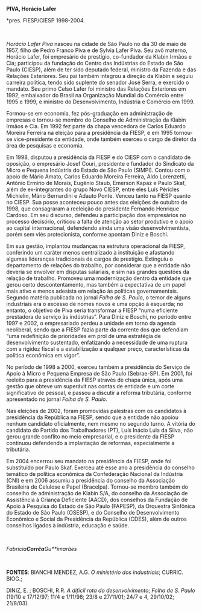**PIVA, Horácio Lafer**

\*pres. FIESP/CIESP 1998-2004.

 

*Horácio Lafer Piva* nasceu na cidade de São Paulo no dia 30 de maio de
1957, filho de Pedro Franco Piva e de Sylvia Lafer Piva. Seu avô
materno, Horácio Lafer, foi empresário de prestígio, co-fundador da
Klabin Irmãos e Cia; participou da fundação do Centro das Indústrias do
Estado de São Paulo (CIESP), além de ter sido deputado federal, ministro
da Fazenda e das Relações Exteriores. Seu pai também integrou a direção
da Klabin e seguiu carreira política, tendo sido suplente do senador
José Serra, e exercido o mandato. Seu primo Celso Lafer foi ministro das
Relações Exteriores em 1992, embaixador do Brasil na Organização Mundial
do Comércio entre 1995 e 1999, e ministro do Desenvolvimento, Indústria
e Comércio em 1999.

Formou-se em economia, fez pós-graduação em administração de empresas e
tornou-se membro do Conselho de Administração da Klabin Irmãos e Cia. Em
1992 fez parte da chapa vencedora de Carlos Eduardo Moreira Ferreira na
eleição para a presidência da FIESP, e em 1995 tornou-se vice-presidente
da entidade, onde também exerceu o cargo de diretor da área de pesquisas
e economia.

Em 1998, disputou a presidência da FIESP e do CIESP com o candidato de
oposição, o empresário Josef Couri, presidente e fundador do Sindicato
da Micro e Pequena Indústria do Estado de São Paulo (SIMPI). Contou com
o apoio de Mário Amato, Carlos Eduardo Moreira Ferreira, Aldo
Lorenzetti, Antônio Ermírio de Morais, Eugênio Staub, Emerson Kapaz e
Paulo Skaf, além de ex-integrantes do grupo Novo CIESP, entre eles Luís
Péricles Michielin, Mário Bernardini e Adauto Ponte. Venceu tanto na
FIESP quanto no CIESP. Sua posse aconteceu pouco antes das eleições de
outubro de 1998, que consagraram a reeleição do presidente Fernando
Henrique Cardoso. Em seu discurso, defendeu a participação dos
empresários no processo decisório, criticou a falta de atenção ao setor
produtivo e o apoio ao capital internacional, defendendo ainda uma visão
desenvolvimentista, porém sem viés protecionista, conforme apontam Diniz
e Boschi.

Em sua gestão, implantou mudanças na estrutura operacional da FIESP,
conferindo um caráter menos centralizado à instituição e afastando
algumas lideranças tradicionais de cargos de prestígio. Extinguiu o
departamento de relações do trabalho, por considerar que a entidade não
deveria se envolver em disputas salariais, e sim nas grandes questões da
relação de trabalho. Promoveu uma modernização dentro da entidade que
gerou certo descontentamento, mas também a expectativa de um papel mais
ativo e menos adesista em relação às políticas governamentais. Segundo
matéria publicada no jornal *Folha de S. Paulo*, o temor de alguns
industriais era o excesso de nomes novos e uma opção à esquerda; no
entanto, o objetivo de Piva seria transformar a FIESP “numa eficiente
prestadora de serviço às indústrias”. Para Diniz e Boschi, no período
entre 1997 e 2002, o empresariado perdeu a unidade em torno da agenda
neoliberal, sendo que a FIESP fazia parte da corrente dos que defendiam
“uma redefinição de prioridades em prol de uma estratégia de
desenvolvimento sustentado, enfatizando a necessidade de uma ruptura com
a rigidez fiscal e a estabilização a qualquer preço, características da
política econômica em vigor”.

No período de 1998 a 2000, exerceu também a presidência do Serviço de
Apoio à Micro e Pequena Empresa de São Paulo (Sebrae-SP). Em 2001, foi
reeleito para a presidência da FIESP através de chapa única, após uma
gestão que obteve um superávit nas contas de entidade e um corte
significativo de pessoal, e passou a discutir a reforma tributária,
conforme apresentado no jornal *Folha de S. Paulo*.

Nas eleições de 2002, foram promovidas palestras com os candidatos à
presidência da República na FIESP, sendo que a entidade não apoiou
nenhum candidato oficialmente, nem mesmo no segundo turno. A vitória do
candidato do Partido dos Trabalhadores (PT), Luís Inácio Lula da Silva,
não gerou grande conflito no meio empresarial, e o presidente da FIESP
continuou defendendo a implantação de reformas, especialmente a
tributária.

Em 2004 encerrou seu mandato na presidência da FIESP, onde foi
substituído por Paulo Skaf. Exerceu até esse ano a presidência do
conselho temático de política econômica da Confederação Nacional da
Indústria (CNI) e em 2006 assumiu a presidência do conselho da
Associação Brasileira de Celulose e Papel (Bracelpa). Tornou-se membro
também do conselho de administração de Klabin S/A, do conselho da
Associação de Assistência à Criança Deficiente (AACD), dos conselhos da
Fundação de Apoio à Pesquisa do Estado de São Paulo (FAPESP), da
Orquestra Sinfônica do Estado de São Paulo (OSESP), e do Conselho de
Desenvolvimento Econômico e Social da Presidência da República (CDES),
além de outros conselhos ligados à indústria, educação e saúde.

 

*Fabrícia**Corrêa**Gu**imarães*

 

**FONTES**: BIANCHI MENDEZ, A.G. *O ministério dos industriais*; CURRIC.
BIOG.;

DINIZ, E. ; BOSCHI, R.R. *A difícil rota do desenvolvimento*; *Folha de
S. Paulo* (19/10 e 17/12/97; 11/4 e 1/11/98; 23/8 e 27/11/01; 24/7 e 4,
29/10/02; 21/8/03).

 

 

 

 
